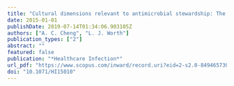 ```yaml
---
title: "Cultural dimensions relevant to antimicrobial stewardship: The contribution of individualism and power distance to perioperative prescribing practices in European hospitals"
date: 2015-01-01
publishDate: 2019-07-14T01:34:06.903105Z
authors: ["A. C. Cheng", "L. J. Worth"]
publication_types: ["2"]
abstract: ""
featured: false
publication: "*Healthcare Infection*"
url_pdf: "https://www.scopus.com/inward/record.uri?eid=2-s2.0-84946573078&doi=10.1071%2fHI15010&partnerID=40&md5=a7cfd5a215a473d6905c7b5c2b0ffae7"
doi: "10.1071/HI15010"
---
```


